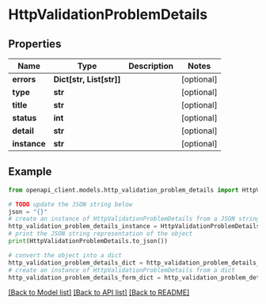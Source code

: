 # HttpValidationProblemDetails


## Properties

Name | Type | Description | Notes
------------ | ------------- | ------------- | -------------
**errors** | **Dict[str, List[str]]** |  | [optional] 
**type** | **str** |  | [optional] 
**title** | **str** |  | [optional] 
**status** | **int** |  | [optional] 
**detail** | **str** |  | [optional] 
**instance** | **str** |  | [optional] 

## Example

```python
from openapi_client.models.http_validation_problem_details import HttpValidationProblemDetails

# TODO update the JSON string below
json = "{}"
# create an instance of HttpValidationProblemDetails from a JSON string
http_validation_problem_details_instance = HttpValidationProblemDetails.from_json(json)
# print the JSON string representation of the object
print(HttpValidationProblemDetails.to_json())

# convert the object into a dict
http_validation_problem_details_dict = http_validation_problem_details_instance.to_dict()
# create an instance of HttpValidationProblemDetails from a dict
http_validation_problem_details_form_dict = http_validation_problem_details.from_dict(http_validation_problem_details_dict)
```
[[Back to Model list]](../README.md#documentation-for-models) [[Back to API list]](../README.md#documentation-for-api-endpoints) [[Back to README]](../README.md)


